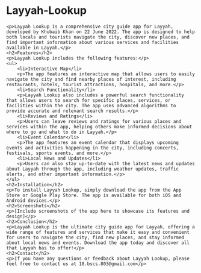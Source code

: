 # Layyah-Lookup
	<p>Layyah Lookup is a comprehensive city guide app for Layyah, developed by Khubaib Khan on 22 June 2022. The app is designed to help both locals and tourists navigate the city, discover new places, and find important information about various services and facilities available in Layyah.</p>
	<h2>Features</h2>
	<p>Layyah Lookup includes the following features:</p>
	<ul>
		<li>Interactive Map</li>
		<p>The app features an interactive map that allows users to easily navigate the city and find nearby places of interest, including restaurants, hotels, tourist attractions, hospitals, and more.</p>
		<li>Search Functionality</li>
		<p>Layyah Lookup also includes a powerful search functionality that allows users to search for specific places, services, or facilities within the city. The app uses advanced algorithms to provide accurate and relevant search results.</p>
		<li>Reviews and Ratings</li>
		<p>Users can leave reviews and ratings for various places and services within the app, helping others make informed decisions about where to go and what to do in Layyah.</p>
		<li>Event Calendar</li>
		<p>The app features an event calendar that displays upcoming events and activities happening in the city, including concerts, festivals, sports events, and more.</p>
		<li>Local News and Updates</li>
		<p>Users can also stay up-to-date with the latest news and updates about Layyah through the app, including weather updates, traffic alerts, and other important information.</p>
	</ul>
	<h2>Installation</h2>
	<p>To install Layyah Lookup, simply download the app from the App Store or Google Play Store. The app is available for both iOS and Android devices.</p>
	<h2>Screenshots</h2>
	<p>[Include screenshots of the app here to showcase its features and design]</p>
	<h2>Conclusion</h2>
	<p>Layyah Lookup is the ultimate city guide app for Layyah, offering a wide range of features and services that make it easy and convenient for users to navigate the city, find new places, and stay informed about local news and events. Download the app today and discover all that Layyah has to offer!</p>
	<h2>Contact</h2>
	<p>If you have any questions or feedback about Layyah Lookup, please feel free to contact us at 18.bscs.803@gmail.com</p>
